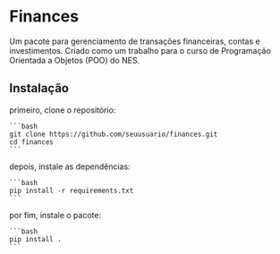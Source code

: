 # Finances

Um pacote para gerenciamento de transações financeiras, contas e investimentos. Criado como um trabalho para o curso de Programação Orientada a Objetos (POO) do NES.

## Instalação

primeiro, clone o repositório:

    ```bash
    git clone https://github.com/seuusuario/finances.git
    cd finances
    ```

depois, instale as dependências:

    ```bash
    pip install -r requirements.txt
    ```

por fim, instale o pacote:

    ```bash
    pip install .
    ```

